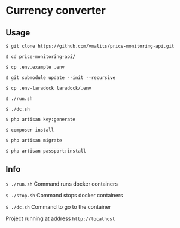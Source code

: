# Currency converter

## Usage

```
$ git clone https://github.com/vmalits/price-monitoring-api.git
```

```
$ cd price-monitoring-api/
```

```
$ cp .env.example .env
```

```
$ git submodule update --init --recursive
```

```
$ cp .env-laradock laradock/.env
```

```
$ ./run.sh 
```

```
$ ./dc.sh
```

```
$ php artisan key:generate
```

```
$ composer install
```

```
$ php artisan migrate 
```
```
$ php artisan passport:install
```

## Info

``` $ ./run.sh ```  Command runs docker containers

``` $ ./stop.sh ```  Command stops docker containers

``` $ ./dc.sh ```  Command to go to the container

Project running at address ```http://localhost``` 
